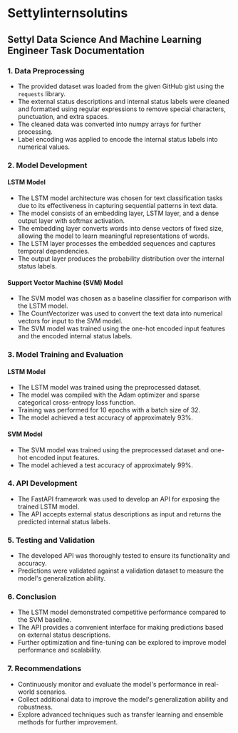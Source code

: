 # Settylinternsolutins

## Settyl Data Science And Machine Learning Engineer Task Documentation

### 1. Data Preprocessing
- The provided dataset was loaded from the given GitHub gist using the `requests` library.
- The external status descriptions and internal status labels were cleaned and formatted using regular expressions to remove special characters, punctuation, and extra spaces.
- The cleaned data was converted into numpy arrays for further processing.
- Label encoding was applied to encode the internal status labels into numerical values.

### 2. Model Development
#### LSTM Model
- The LSTM model architecture was chosen for text classification tasks due to its effectiveness in capturing sequential patterns in text data.
- The model consists of an embedding layer, LSTM layer, and a dense output layer with softmax activation.
- The embedding layer converts words into dense vectors of fixed size, allowing the model to learn meaningful representations of words.
- The LSTM layer processes the embedded sequences and captures temporal dependencies.
- The output layer produces the probability distribution over the internal status labels.

#### Support Vector Machine (SVM) Model
- The SVM model was chosen as a baseline classifier for comparison with the LSTM model.
- The CountVectorizer was used to convert the text data into numerical vectors for input to the SVM model.
- The SVM model was trained using the one-hot encoded input features and the encoded internal status labels.

### 3. Model Training and Evaluation
#### LSTM Model
- The LSTM model was trained using the preprocessed dataset.
- The model was compiled with the Adam optimizer and sparse categorical cross-entropy loss function.
- Training was performed for 10 epochs with a batch size of 32.
- The model achieved a test accuracy of approximately 93%.

#### SVM Model
- The SVM model was trained using the preprocessed dataset and one-hot encoded input features.
- The model achieved a test accuracy of approximately 99%.

### 4. API Development
- The FastAPI framework was used to develop an API for exposing the trained LSTM model.
- The API accepts external status descriptions as input and returns the predicted internal status labels.

### 5. Testing and Validation
- The developed API was thoroughly tested to ensure its functionality and accuracy.
- Predictions were validated against a validation dataset to measure the model's generalization ability.

### 6. Conclusion
- The LSTM model demonstrated competitive performance compared to the SVM baseline.
- The API provides a convenient interface for making predictions based on external status descriptions.
- Further optimization and fine-tuning can be explored to improve model performance and scalability.
  
### 7. Recommendations
- Continuously monitor and evaluate the model's performance in real-world scenarios.
- Collect additional data to improve the model's generalization ability and robustness.
- Explore advanced techniques such as transfer learning and ensemble methods for further improvement.
